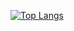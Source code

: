 [![Top Langs](https://vercel-for-readme-stats.vercel.app/api/top-langs/?username=JulianBarraganG)](https://github.com/anuraghazra/github-readme-stats)
